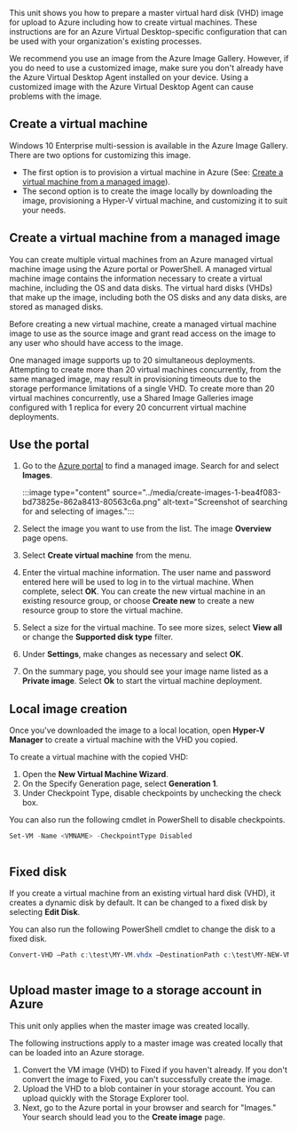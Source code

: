 This unit shows you how to prepare a master virtual hard disk (VHD) image for upload to Azure including how to create virtual machines. These instructions are for an Azure Virtual Desktop-specific configuration that can be used with your organization's existing processes.

We recommend you use an image from the Azure Image Gallery. However, if you do need to use a customized image, make sure you don't already have the Azure Virtual Desktop Agent installed on your device. Using a customized image with the Azure Virtual Desktop Agent can cause problems with the image.

## Create a virtual machine

Windows 10 Enterprise multi-session is available in the Azure Image Gallery. There are two options for customizing this image.

 -  The first option is to provision a virtual machine in Azure (See: [Create a virtual machine from a managed image](/azure/virtual-machines/windows/create-vm-generalized-managed)).
 -  The second option is to create the image locally by downloading the image, provisioning a Hyper-V virtual machine, and customizing it to suit your needs.

## Create a virtual machine from a managed image

You can create multiple virtual machines from an Azure managed virtual machine image using the Azure portal or PowerShell. A managed virtual machine image contains the information necessary to create a virtual machine, including the OS and data disks. The virtual hard disks (VHDs) that make up the image, including both the OS disks and any data disks, are stored as managed disks.

Before creating a new virtual machine, create a managed virtual machine image to use as the source image and grant read access on the image to any user who should have access to the image.

One managed image supports up to 20 simultaneous deployments. Attempting to create more than 20 virtual machines concurrently, from the same managed image, may result in provisioning timeouts due to the storage performance limitations of a single VHD. To create more than 20 virtual machines concurrently, use a Shared Image Galleries image configured with 1 replica for every 20 concurrent virtual machine deployments.

## Use the portal

1.  Go to the [Azure portal](https://portal.azure.com) to find a managed image. Search for and select **Images**.
    
    :::image type="content" source="../media/create-images-1-bea4f083-bd73825e-862a8413-80563c6a.png" alt-text="Screenshot of searching for and selecting of images.":::
    
2.  Select the image you want to use from the list. The image **Overview** page opens.
3.  Select **Create virtual machine** from the menu.
4.  Enter the virtual machine information. The user name and password entered here will be used to log in to the virtual machine. When complete, select **OK**. You can create the new virtual machine in an existing resource group, or choose **Create new** to create a new resource group to store the virtual machine.
5.  Select a size for the virtual machine. To see more sizes, select **View all** or change the **Supported disk type** filter.
6.  Under **Settings**, make changes as necessary and select **OK**.
7.  On the summary page, you should see your image name listed as a **Private image**. Select **Ok** to start the virtual machine deployment.

## Local image creation

Once you've downloaded the image to a local location, open **Hyper-V Manager** to create a virtual machine with the VHD you copied.

To create a virtual machine with the copied VHD:

1.  Open the **New Virtual Machine Wizard**.
2.  On the Specify Generation page, select **Generation 1**.
3.  Under Checkpoint Type, disable checkpoints by unchecking the check box.

You can also run the following cmdlet in PowerShell to disable checkpoints.

```powershell
Set-VM -Name <VMNAME> -CheckpointType Disabled



```

## Fixed disk

If you create a virtual machine from an existing virtual hard disk (VHD), it creates a dynamic disk by default. It can be changed to a fixed disk by selecting **Edit Disk**.

You can also run the following PowerShell cmdlet to change the disk to a fixed disk.

```powershell
Convert-VHD –Path c:\test\MY-VM.vhdx –DestinationPath c:\test\MY-NEW-VM.vhd -VHDType Fixed



```

## Upload master image to a storage account in Azure

This unit only applies when the master image was created locally.

The following instructions apply to a master image was created locally that can be loaded into an Azure storage.

1.  Convert the VM image (VHD) to Fixed if you haven't already. If you don't convert the image to Fixed, you can't successfully create the image.
2.  Upload the VHD to a blob container in your storage account. You can upload quickly with the Storage Explorer tool.
3.  Next, go to the Azure portal in your browser and search for "Images." Your search should lead you to the **Create image** page.
